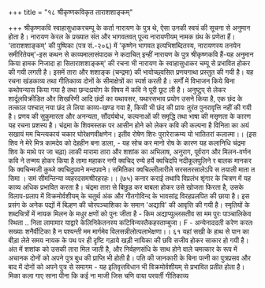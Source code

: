 +++
title = "१८ श्रीकृष्णकविकृत ताराशशाङ्कम्"

+++
श्रीकृष्णकवि स्वाहासुधाकरचम्पू के कर्ता नारायण के पुत्र थे, ऐसा उनकी स्वयं की सूचना से अनुमान होता है। नारायण केरल के प्रख्यात संत और भागवतवत् पूज्य नारायणीयम् नामक ग्रंथ के प्रणेता हैं। 'ताराशशाङ्कम्' की पुष्पिका (पत्र सं.-२०६) में 'कृष्णेन भागवत इत्यभिशब्दितस्य, नारायणस्य तनयेन समीरितेयम्'-इस कथन से काव्यमालासंपादक ने कदाचित् इन्हीं नारायण के पुत्र श्रीकृष्णकवि हैं-यह अनुमान किया हामक निजादा हा
सिताराशशाङ्कम्' की रचना भी नारायण के स्वाहासुधाकर चम्पू से प्रभावित होकर की गयी लगती है। इसमें तारा और शशाङ्क (चन्द्रमा) की भावोच्छ्वसित प्रणयगाथा प्रस्तुत की गयी है। यह रचना खंडकाव्य तथा गीतिकाव्य दोनों के सीमाक्षेत्रों का स्पर्श करती है। सर्गों में विभाजन किये बिना कथोपन्यास किया गया है तथा छन्दःप्रयोग के विषय में कवि ने पूरी छूट ली है। अनुष्टुप् से लेकर शार्दूलविक्रीडित और शिखरिणी आदि छंदों का यथावसर, यथारसभाव प्रयोग उसने किया है, एक छंद के तत्काल पश्चात् नया छंद ले लिया
काव्य-खण्ड गया है, किसी भी छंद की प्रायः तुरंत पुनरावृत्ति नहीं की गयी है। प्रणय की सुकुमारता
और अनन्यता, सौंदर्यबोध, कल्पनाओं की समृद्धि तथा भाषा की मसृणता के कारण यह रचना प्रशस्य है। चंद्रमा के शिवमस्तक पर आसीन होने को लेकर कवि की कल्पना है
विनिता का अयं सखायं मम चिन्त्यकायं चकार घोरेक्षणवीक्षणेन।
इतीव रोषेण शिरः पुरारेराक्रम्य यो भातितरां कलात्मा।। (इस शिव ने मेरे मित्र कामदेव को देहहीन बना डाला, - यह सोच कर मानो रोष के कारण यह कलानिधि चंद्रमा शिव के माथे पर जा चढ़ा)
लाकी मारामा तारा और शशांक का अभिलाष, अनुराग, पूर्वराग और मिलन-वर्णन कवि ने तन्मय होकर किया है तामा महाकर नगी
क्वचिद् रम्ये हर्ये क्वचिदपि नदीकूलपुलिने र बालक मानकर कि क्वचिन्मजी कुब्जे क्वचिदुपवने मन्दपवने। समितिका क्वचिल्लीलारीले सरसतरसालेऽपि स तयाली माता त सिमा । समं सीमन्तिन्या व्यहरदसमश्रीरहरहः।। (७५) कनार कराई
तथापि विप्रलंभ शृंगार के चित्रण में यह काव्य अधिक प्रभावित करता है। चंद्रमा तारा से बिछुड़ कर बाबला होकर उसे खोजता फिरता है, उसके विलाप-प्रलाप में विक्रमोर्वशीयम् के चतुर्थ अंक और गीतगोविन्द के भावसांद्र विरहप्रलपित की छाया है। इस प्रसंग के अनेक पद्यों में बिल्हण की चोरपञ्चाशिका के समान 'अद्यापि' की आवृत्ति की
गयी है। स्मृतियों के शब्दचित्रों में नायक मिलन के मधुर क्षणों को पुनः जीता है - किम अद्याप्युल्लसतीव सा मम पुरः पाञ्चालिकेव स्थिता ..
निता लामामार याद्वारे केलिनिकेतनस्य कटिविन्यस्तैकहस्ताम्बुजा। F - अन्येनाददती करेण करतः सख्याः शनैर्वीटिका है न पश्यन्ती मम मार्गमेव विलसन्नीलोत्पलाभेक्षणा।। ६१
यहां सखी के हाथ से पान का बीड़ा लेते समय नायक के पथ पर ही दृष्टि गड़ाये खड़ी नायिका की छवि सजीव होकर साकार हो गयी है। अंत में शशांक को उसकी तारा मिल जाती है, और निर्वहणसंधि के साथ होने वाले चमत्कार के रूप में अचानक दोनों को अपने पुत्र बुध की प्राप्ति भी होती है। पति की जानकारी के बिना पत्नी का पुत्रप्रसव और बाद में दोनों को अपने पुत्र से समागम - यह इतिवृत्तविधान भी विक्रमोर्वशीयम् से प्रभावित प्रतीत होता है।
मिका कला गाए साना पीना कि कई ना माजी जिस चणि वाया
परवर्ती गीतिकाव्य